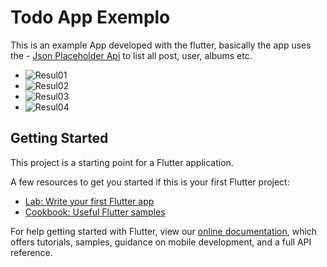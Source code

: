 # Todo App Exemplo

This is an example App developed with the flutter, basically the app 
uses the - [Json Placeholder Api](https://jsonplaceholder.typicode.com/) to 
list all post, user, albums etc.

* ![Resul01](https://github.com/gabrielscorehero/todo-app-flutter/blob/master/screenshot/01.jpg)
* ![Resul02](https://github.com/gabrielscorehero/todo-app-flutter/blob/master/screenshot/02.jpg)
* ![Resul03](https://media.giphy.com/media/VdQ5d8jfbucADQgPoq/giphy.gif)
* ![Resul04](https://media.giphy.com/media/dU5RvbJEzArARJqtWW/giphy.gif)

## Getting Started

This project is a starting point for a Flutter application.

A few resources to get you started if this is your first Flutter project:

- [Lab: Write your first Flutter app](https://flutter.dev/docs/get-started/codelab)
- [Cookbook: Useful Flutter samples](https://flutter.dev/docs/cookbook)

For help getting started with Flutter, view our
[online documentation](https://flutter.dev/docs), which offers tutorials,
samples, guidance on mobile development, and a full API reference.

